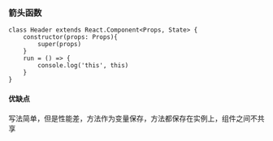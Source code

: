 
### 箭头函数

```tsx
class Header extends React.Component<Props, State> {
	constructor(props: Props){
		super(props)
	}
	run = () => {
		console.log('this', this)
	}
}
```

#### 优缺点

写法简单，但是性能差，方法作为变量保存，方法都保存在实例上，组件之间不共享

